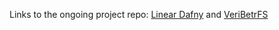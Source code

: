 Links to the ongoing project repo:
[Linear Dafny](https://github.com/secure-foundations/dafny/tree/betr)
and [VeriBetrFS](https://github.com/vmware-labs/verified-betrfs)
